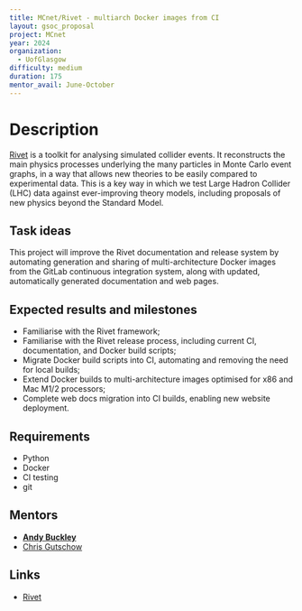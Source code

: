 ```yaml
---
title: MCnet/Rivet - multiarch Docker images from CI
layout: gsoc_proposal
project: MCnet
year: 2024
organization:
  - UofGlasgow
difficulty: medium
duration: 175
mentor_avail: June-October
---
```


# Description

[Rivet](https://rivet.hepforge.org) is a toolkit for analysing
simulated collider events. It reconstructs the main physics processes
underlying the many particles in Monte Carlo event graphs, in a way
that allows new theories to be easily compared to experimental
data. This is a key way in which we test Large Hadron Collider (LHC)
data against ever-improving theory models, including proposals of new
physics beyond the Standard Model.


## Task ideas

This project will improve the Rivet documentation and release system
by automating generation and sharing of multi-architecture Docker images
from the GitLab continuous integration system, along with updated,
automatically generated documentation and web pages.


## Expected results and milestones

 * Familiarise with the Rivet framework;
 * Familiarise with the Rivet release process, including current CI, documentation, and Docker build scripts;
 * Migrate Docker build scripts into CI, automating and removing the need for local builds;
 * Extend Docker builds to multi-architecture images optimised for x86 and Mac M1/2 processors;
 * Complete web docs migration into CI builds, enabling new website deployment.

## Requirements

 * Python
 * Docker
 * CI testing
 * git


## Mentors

 * **[Andy Buckley](mailto:andy.buckley@cern.ch)**
 * [Chris Gutschow](mailto:chris.g@cern.ch)


## Links

 * [Rivet](https://rivet.hepforge.org)
